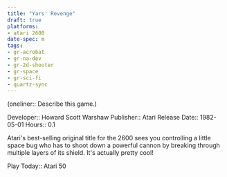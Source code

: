 ```yaml
---
title: "Yars' Revenge"
draft: true
platforms:
- atari 2600
date-spec: m
tags:
- gr-acrobat 
- gr-na-dev
- gr-2d-shooter
- gr-space 
- gr-sci-fi 
- quartz-sync
---
```


(oneliner:: Describe this game.)

Developer:: Howard Scott Warshaw
Publisher:: Atari
Release Date:: 1982-05-01
Hours:: 0.1

Atari's best-selling original title for the 2600 sees you controlling a little space bug who has to shoot down a powerful cannon by breaking through multiple layers of its shield. It's actually pretty cool!

Play Today:: Atari 50